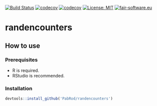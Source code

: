 [![Build Status](https://github.com/PabRod/randencounters/workflows/R-CMD-check/badge.svg?branch=master)](https://github.com/PabRod/randencounters/actions)
[![codecov](https://codecov.io/gh/PabRod/randencounters/graph/badge.svg)](https://codecov.io/gh/PabRod/randencounters)
[![codecov](https://img.shields.io/badge/lifecycle-stable-brightgreen.svg)](https://lifecycle.r-lib.org/articles/stages.html)
[![License: MIT](https://img.shields.io/badge/License-MIT-yellow.svg)](https://opensource.org/licenses/MIT)
[![fair-software.eu](https://img.shields.io/badge/fair--software.eu-%E2%97%8F%20%20%E2%97%8F%20%20%E2%97%8B%20%20%E2%97%8B%20%20%E2%97%8B-orange)](https://fair-software.eu)

# randencounters

## How to use

### Prerequisites

- R is required.
- RStudio is recommended.

### Installation

```r
devtools::install_github('PabRod/randencounters')
```
